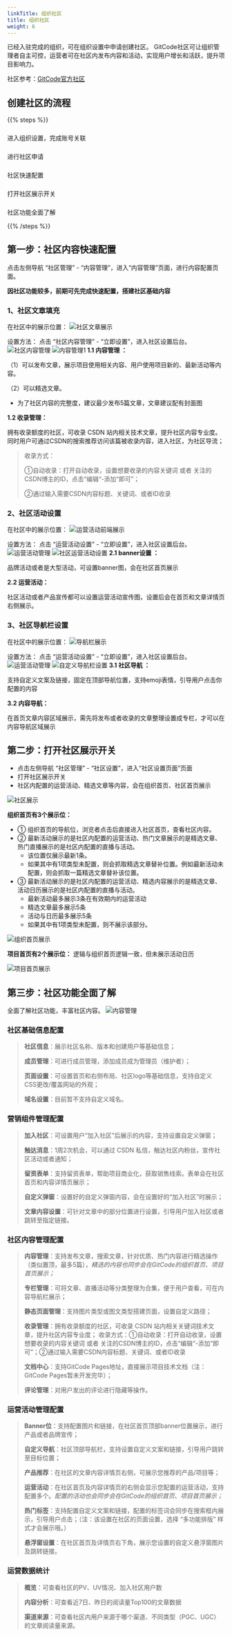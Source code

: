 ```yaml
---
linkTitle: 组织社区
title: 组织社区
weight: 6
---
```


已经入驻完成的组织，可在组织设置中申请创建社区。
GitCode社区可让组织管理者自主可控，运营者可在社区内发布内容和活动，实现用户增长和活跃，提升项目影响力。

社区参考：[GitCode官方社区](https://gitcode.com/gitcode-offical-team)

## 创建社区的流程

{{% steps %}}

### 
进入组织设置，完成账号关联

###
进行社区申请

### 
社区快速配置

### 
打开社区展示开关

### 
社区功能全面了解

{{% /steps %}}

## 第一步：社区内容快速配置

点击左侧导航 “社区管理” - “内容管理”，进入“内容管理”页面，进行内容配置页面。

**因社区功能较多，前期可先完成快速配置，搭建社区基础内容**

### 1、社区文章填充

在社区中的展示位置：
![社区文章展示](https://cdn-static.gitcode.com/doc/devpress-article.jpg)

设置方法：
点击 “社区内容管理” - “立即设置”，进入社区设置后台。
![社区内容管理](https://cdn-static.gitcode.com/doc/content-manage.png)
![内容管理1](https://cdn-static.gitcode.com/doc/content-manage-1.png)
**1.1 内容管理 ：**

（1）可以发布文章，展示项目使用相关内容、用户使用项目新的、最新活动等内容。

（2）可以精选文章。
* 为了社区内容的完整度，建议最少发布5篇文章，文章建议配有封面图

**1.2 收录管理：**

拥有收录额度的社区，可收录 CSDN 站内相关技术文章，提升社区内容专业度。同时用户可通过CSDN的搜索推荐访问该篇被收录内容，进入社区，为社区导流；
>   收录方式：
>   
>   ①自动收录：打开自动收录，设置想要收录的内容关键词 或者 关注的CSDN博主的ID，点击“编辑“-添加“即可”；
>   
>   ②通过输入需要CSDN内容标题、关键词、或者ID收录

### 2、社区活动设置

在社区中的展示位置：
![运营活动前端展示](https://cdn-static.gitcode.com/doc/activity.png)

设置方法：
点击 “运营活动设置” - “立即设置”，进入社区设置后台。
![运营活动管理](https://cdn-static.gitcode.com/doc/activity-manage.png)
![社区运营活动设置](https://cdn-static.gitcode.com/doc/activity-config.png)
**2.1 banner设置 ：**

品牌活动或者是大型活动，可设置banner图，会在社区首页展示

**2.2 运营活动：**

社区活动或者产品宣传都可以设置运营活动宣传图，设置后会在首页和文章详情页右侧展示。


### 3、社区导航栏设置

在社区中的展示位置：
![导航栏展示](https://cdn-static.gitcode.com/doc/devpress-navbar.png)

设置方法：
点击 “运营活动设置” - “立即设置”，进入社区设置后台。
![运营活动管理](https://cdn-static.gitcode.com/doc/activity-manage.png)
![自定义导航栏设置](https://cdn-static.gitcode.com/doc/custom-navbar.png)
**3.1 社区导航 ：**

支持自定义文案及链接，固定在顶部导航位置，支持emoji表情，引导用户点击你配置的内容

**3.2 内容导航：**

在首页文章内容区域展示，需先将发布或者收录的文章整理设置成专栏，才可以在内容导航区域展示


## 第二步：打开社区展示开关

*   点击左侧导航 “社区管理” - “社区设置”，进入“社区设置页面”页面
*   打开社区展示开关
*   社区内配置的运营活动、精选文章等内容，会在组织首页、社区首页展示

![社区展示](https://cdn-static.gitcode.com/doc/devpress.png)

**组织首页有3个展示位：**

* ① 组织首页的导航位，浏览者点击后直接进入社区首页，查看社区内容。
* ② 最新活动展示的是社区内配置的运营活动、热门文章展示的是精选文章、热门直播展示的是社区内配置的直播与活动。
    * 该位置仅展示最新1条。
    * 如果其中有1项类型未配置，则会抓取精选文章替补位置。例如最新活动未配置，则会抓取一篇精选文章替补该位置。
* ③ 最新活动展示的是社区内配置的运营活动、精选内容展示的是精选文章、活动日历展示的是社区内配置的直播与活动。
    * 最新活动最多展示3条在有效期内的运营活动
    * 精选文章最多展示5条
    * 活动与日历最多展示5条
    * 如果其中有1项类型未配置，则不展示该部分。

![组织首页展示](https://cdn-static.gitcode.com/doc/org-overview.png)

**项目首页有2个展示位：** 逻辑与组织首页逻辑一致，但未展示活动日历

![项目首页展示](https://cdn-static.gitcode.com/doc/repo-overview.png)


## 第三步：社区功能全面了解
全面了解社区功能，丰富社区内容。
![内容管理](https://cdn-static.gitcode.com/doc/content-manage-2.jpg)

 ### 社区基础信息配置

> **社区信息**：展示社区名称、版本和创建用户等基础信息；
> 
> **成员管理**：可进行成员管理，添加成员成为管理员（维护者）；
>
> **页面设置**：可设置首页和右侧布局、社区logo等基础信息，支持自定义 CSS更改/覆盖网站的外观；
>
> **域名设置**：目前暂不支持自定义域名。
>
### 营销组件管理配置

> **加入社区**：可设置用户“加入社区”后展示的内容，支持设置自定义弹窗；
>
> **触达消息**：1周2次机会，可以通过 CSDN 私信，触达社区内粉丝，宣传社区活动或者通知；
>
> **留资表单**：支持留资表单，帮助项目商业化，获取销售线索。表单会在社区首页和内容详情页展示；
>
> **自定义弹窗**：设置好的自定义弹窗内容，会在设置好的“加入社区”时展示；
>
> **文章内容设置**：可针对文章中的部分位置进行设置，引导用户加入社区或者跳转至指定链接。
>

### 社区内容管理配置

> **内容管理**：支持发布文章，搜索文章，针对优质、热门内容进行精选操作（类似置顶，最多5篇），*精选的内容也同步会在GitCode的组织首页、项目首页展示；*
>
> **专栏管理**：可将文章、直播活动等分类整理为合集，便于用户查看，可在内容导航栏展示；
>
> **静态页面管理**：支持图片类型或图文类型搭建页面，设置自定义路径；
>
> **收录管理**：拥有收录额度的社区，可收录 CSDN 站内相关关键词技术文章，提升社区内容专业度；
>   收录方式：①自动收录：打开自动收录，设置想要收录的内容关键词 或者 关注的CSDN博主的ID，点击“编辑“-添加“即可”；②通过输入需要CSDN内容标题、关键词、或者ID收录
>
> **文档中心**：支持GitCode Pages地址，直接展示项目技术文档（注：GitCode Pages暂未开发完毕）；
>
> **评论管理**：对用户发出的评论进行隐藏等操作。
>
### 运营活动管理配置

> **Banner位**：支持配置图片和链接，在社区首页顶部banner位置展示，进行产品或者品牌宣传；
> 
> **自定义导航**：社区顶部导航栏，支持设置自定义文案和链接，引导用户跳转至目标位置；
> 
> **产品推荐**：在社区的文章内容详情页右侧，可展示您推荐的产品/项目等；
> 
> **运营活动**：在社区首页及内容详情页的右侧会显示您配置的运营活动，支持配置多个。*配置的活动也会同步会在GitCode的组织首页、项目首页展示；*
> 
> **热门标签**：支持配置自定义文案和链接，配置的标签词会同步在搜索框内展示，引导用户点击；（注：该设置在社区的页面设置，选择 “多功能排版” 样式才会展示哦。）
> 
> **悬浮窗设置**：在社区首页及详情页右下角，展示您设置的自定义悬浮窗图片及跳转链接。
> 

### 运营数据统计

> **概览**：可查看社区的PV、UV情况、加入社区用户数
> 
> **内容分析**：可查看近7日、昨日的阅读量Top100的文章数据  
> 
> **渠道来源**：可查看社区内用户来源于哪个渠道、不同类型（PGC、UGC）的文章阅读量来源。